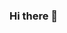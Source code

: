 ### Hi there 👋

<!--
**alexiscureno/alexiscureno** is a ✨ _special_ ✨ repository because its `README.md` (this file) appears on your GitHub profile.

👋 Hi, I'm @alexiscureno!

👀  Currently, I'm expanding my skills in Nuke for scripting tools, as well as learning more about AI and machine learning.

🌱 I'm currently working on expanding my skills in Nuke for scripting tools, as well as learning more about AI and machine learning.

💞️ I'm open to collaborating on projects involving Python and PyQt5 scripting for VFX production, as well as computer vision and image processing using OpenCV. I'm also very interested in virtual production and exploring ways to integrate it into my work.

📫 You can reach me at [Linkedin](https://www.linkedin.com/in/alexis-cureno-77600/), or via email at [alexis.cureno@gmail.com]. Let's connect!
